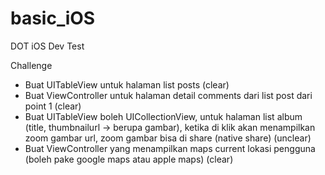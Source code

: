 # basic_iOS
DOT iOS Dev Test

Challenge

- Buat UITableView untuk halaman list posts (clear)
- Buat ViewController untuk halaman detail comments dari list post dari point 1 (clear)
- Buat UITableView boleh UICollectionView, untuk halaman list album (title, thumbnailurl -> berupa gambar),
ketika di klik akan menampilkan zoom gambar url, zoom gambar bisa di share (native share) (unclear)
- Buat ViewController yang menampilkan maps current lokasi pengguna (boleh pake google maps atau apple maps) (clear)
